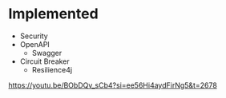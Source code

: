 # Implemented

* Security
* OpenAPI
  * Swagger
* Circuit Breaker
  * Resilience4j


https://youtu.be/BObDQv_sCb4?si=ee56Hi4aydFirNg5&t=2678

